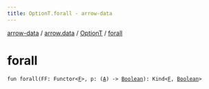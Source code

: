 ```yaml
---
title: OptionT.forall - arrow-data
---
```


[arrow-data](../../index.html) / [arrow.data](../index.html) / [OptionT](index.html) / [forall](./forall.html)

# forall

`fun forall(FF: Functor<`[`F`](index.html#F)`>, p: (`[`A`](index.html#A)`) -> `[`Boolean`](https://kotlinlang.org/api/latest/jvm/stdlib/kotlin/-boolean/index.html)`): Kind<`[`F`](index.html#F)`, `[`Boolean`](https://kotlinlang.org/api/latest/jvm/stdlib/kotlin/-boolean/index.html)`>`